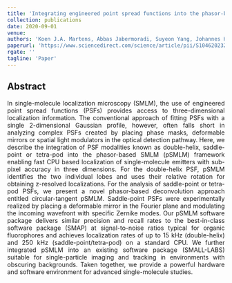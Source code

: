 ```yaml
---
title: 'Integrating engineered point spread functions into the phasor-based single-molecule localization microscopy framework'
collection: publications
date: 2020-09-01
venue: 
authors: 'Koen J.A. Martens, Abbas Jabermoradi, Suyeon Yang, Johannes Hohlbein'
paperurl: 'https://www.sciencedirect.com/science/article/pii/S1046202320301250'
rgate: ''
tagline: 'Paper'
---
```


<h2> Abstract </h2>
<p align= "justify">
In single-molecule localization microscopy (SMLM), the use of engineered point spread functions (PSFs) provides access to three-dimensional localization information. The conventional approach of fitting PSFs with a single 2-dimensional Gaussian profile, however, often falls short in analyzing complex PSFs created by placing phase masks, deformable mirrors or spatial light modulators in the optical detection pathway. Here, we describe the integration of PSF modalities known as double-helix, saddle-point or tetra-pod into the phasor-based SMLM (pSMLM) framework enabling fast CPU based localization of single-molecule emitters with sub-pixel accuracy in three dimensions. For the double-helix PSF, pSMLM identifies the two individual lobes and uses their relative rotation for obtaining z-resolved localizations. For the analysis of saddle-point or tetra-pod PSFs, we present a novel phasor-based deconvolution approach entitled circular-tangent pSMLM. Saddle-point PSFs were experimentally realized by placing a deformable mirror in the Fourier plane and modulating the incoming wavefront with specific Zernike modes. Our pSMLM software package delivers similar precision and recall rates to the best-in-class software package (SMAP) at signal-to-noise ratios typical for organic fluorophores and achieves localization rates of up to 15 kHz (double-helix) and 250 kHz (saddle-point/tetra-pod) on a standard CPU. We further integrated pSMLM into an existing software package (SMALL-LABS) suitable for single-particle imaging and tracking in environments with obscuring backgrounds. Taken together, we provide a powerful hardware and software environment for advanced single-molecule studies.